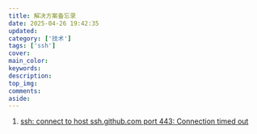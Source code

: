 ```yaml
---
title: 解决方案备忘录
date: 2025-04-26 19:42:35
updated: 
category: ['技术']
tags: ['ssh']
cover:
main_color:
keywords:
description:
top_img:
comments:
aside:
---
```


1. [ssh: connect to host ssh.github.com port 443: Connection timed out](https://zhuanlan.zhihu.com/p/1896870914915825477)
